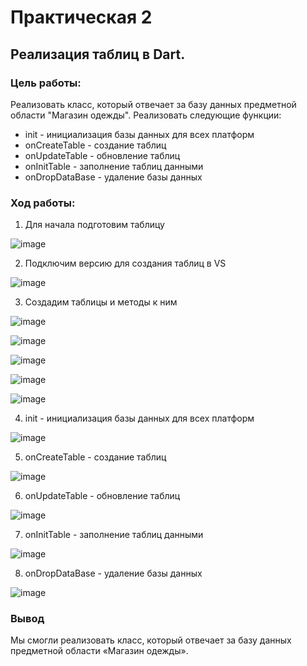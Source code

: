 # Практическая 2


## Реализация таблиц в Dart.

### Цель работы: 
Реализовать класс, который отвечает за базу данных предметной области "Магазин одежды".
Реализовать следующие функции:
- init - инициализация базы данных для всех платформ
- onCreateTable - создание таблиц 
- onUpdateTable - обновление таблиц
- onInitTable - заполнение таблиц данными
- onDropDataBase - удаление базы данных 
### Ход работы: 
1.	Для начала подготовим таблицу
 
![image](https://user-images.githubusercontent.com/101336794/204040578-3314bfd7-b1e9-4f8a-866a-0ef98b0883e8.png)

2.	Подключим версию для создания таблиц в VS
 
![image](https://user-images.githubusercontent.com/101336794/204040598-10e2f5ab-9e6f-4a16-b176-1a7dc8c6c235.png)

3.	Создадим таблицы и методы к ним
 

![image](https://user-images.githubusercontent.com/101336794/204040618-58dd103f-8abb-463d-be12-567f2034a64f.png)
 
![image](https://user-images.githubusercontent.com/101336794/204040641-5638df4d-67b0-4d98-97c9-c37a1a987e71.png)
 
![image](https://user-images.githubusercontent.com/101336794/204040661-7a5953a4-0900-4769-a747-fd8aea1c7cde.png)
 
![image](https://user-images.githubusercontent.com/101336794/204040675-65b23bee-1932-4859-adbe-5c3bace0ba3d.png)
 
![image](https://user-images.githubusercontent.com/101336794/204040690-25df2c9b-a362-4ffa-b000-a12271c91191.png)

4.	init - инициализация базы данных для всех платформ
 
![image](https://user-images.githubusercontent.com/101336794/204040764-027fd194-5cce-400f-80cd-d44b6d67c112.png)

5.	onCreateTable - создание таблиц
 
![image](https://user-images.githubusercontent.com/101336794/204040775-fb72561a-1571-4c42-9c18-ecde8ffd1b47.png)

6.	onUpdateTable - обновление таблиц
 
![image](https://user-images.githubusercontent.com/101336794/204040788-3acffc2e-a045-45ef-91f7-2411c468d892.png)

7.	onInitTable - заполнение таблиц данными
 
![image](https://user-images.githubusercontent.com/101336794/204040804-aa8cd79c-dffd-47ba-a4eb-b8108438d4be.png)

8.	onDropDataBase - удаление базы данных
 
![image](https://user-images.githubusercontent.com/101336794/204040816-db6773a1-3cef-4492-b49b-76f44f05a0b6.png)

### Вывод
Мы смогли реализовать класс, который отвечает за базу данных предметной области «Магазин одежды».

